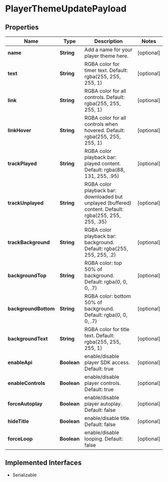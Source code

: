 

# PlayerThemeUpdatePayload

## Properties

Name | Type | Description | Notes
------------ | ------------- | ------------- | -------------
**name** | **String** | Add a name for your player theme here. |  [optional]
**text** | **String** | RGBA color for timer text. Default: rgba(255, 255, 255, 1) |  [optional]
**link** | **String** | RGBA color for all controls. Default: rgba(255, 255, 255, 1) |  [optional]
**linkHover** | **String** | RGBA color for all controls when hovered. Default: rgba(255, 255, 255, 1) |  [optional]
**trackPlayed** | **String** | RGBA color playback bar: played content. Default: rgba(88, 131, 255, .95) |  [optional]
**trackUnplayed** | **String** | RGBA color playback bar: downloaded but unplayed (buffered) content. Default: rgba(255, 255, 255, .35) |  [optional]
**trackBackground** | **String** | RGBA color playback bar: background. Default: rgba(255, 255, 255, .2) |  [optional]
**backgroundTop** | **String** | RGBA color: top 50% of background. Default: rgba(0, 0, 0, .7) |  [optional]
**backgroundBottom** | **String** | RGBA color: bottom 50% of background. Default: rgba(0, 0, 0, .7) |  [optional]
**backgroundText** | **String** | RGBA color for title text. Default: rgba(255, 255, 255, 1) |  [optional]
**enableApi** | **Boolean** | enable/disable player SDK access. Default: true |  [optional]
**enableControls** | **Boolean** | enable/disable player controls. Default: true |  [optional]
**forceAutoplay** | **Boolean** | enable/disable player autoplay. Default: false |  [optional]
**hideTitle** | **Boolean** | enable/disable title. Default: false |  [optional]
**forceLoop** | **Boolean** | enable/disable looping. Default: false |  [optional]


## Implemented Interfaces

* Serializable


